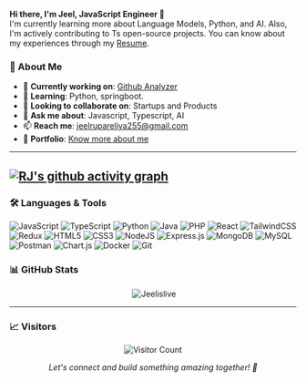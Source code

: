 **Hi there, I'm Jeel, JavaScript Engineer 👋**  
I'm currently learning more about Language Models, Python, and AI. Also, I'm actively contributing to Ts open-source projects. You can know about my experiences through my [Resume](https://drive.google.com/file/d/1fWeMh-Lg0Z11VOG5eliSHRcX8YxMwta4/view?usp=drivesdk).



### 🚀 About Me

- 🔭 **Currently working on**: [Github Analyzer]([https://github.com/Jeelislive/NOC-server](https://github.com/Jeelislive/Github-Analyzer))
- 🌱 **Learning**: Python, springboot.
- 👯 **Looking to collaborate on**: Startups and Products
- 💬 **Ask me about**: Javascript, Typescript, AI
- 📫 **Reach me**: [jeelrupareliya255@gmail.com](mailto:jeelrupareliya255@gmail.com)
- 🎨 **Portfolio**: [Know more about me](https://www.rjisalive.tech/) 
---

[![RJ's github activity graph](https://github-readme-activity-graph.vercel.app/graph?username=Jeelislive)](https://github.com/Jeelislive/github-readme-activity-graph)
---

### 🛠️ Languages & Tools


![JavaScript](https://img.shields.io/badge/javascript-%23323330.svg?style=for-the-badge&logo=javascript&logoColor=%23F7DF1E)
![TypeScript](https://img.shields.io/badge/typescript-%23007ACC.svg?style=for-the-badge&logo=typescript&logoColor=white)
![Python](https://img.shields.io/badge/python-%23323330.svg?style=for-the-badge&logo=python&logoColor=%23F7DF1E)
![Java](https://img.shields.io/badge/java-%23ED8B00.svg?style=for-the-badge&logo=java&logoColor=white)
![PHP](https://img.shields.io/badge/php-%23777BB4.svg?style=for-the-badge&logo=php&logoColor=white)
![React](https://img.shields.io/badge/react-%2320232a.svg?style=for-the-badge&logo=react&logoColor=%2361DAFB)
![TailwindCSS](https://img.shields.io/badge/tailwindcss-%2338B2AC.svg?style=for-the-badge&logo=tailwind-css&logoColor=white)
![Redux](https://img.shields.io/badge/redux-%23593d88.svg?style=for-the-badge&logo=redux&logoColor=white)
![HTML5](https://img.shields.io/badge/html5-%23E34F26.svg?style=for-the-badge&logo=html5&logoColor=white)
![CSS3](https://img.shields.io/badge/css3-%231572B6.svg?style=for-the-badge&logo=css3&logoColor=white)
![NodeJS](https://img.shields.io/badge/node.js-6DA55F?style=for-the-badge&logo=node.js&logoColor=white)
![Express.js](https://img.shields.io/badge/express.js-%23404d59.svg?style=for-the-badge&logo=express&logoColor=%2361DAFB)
![MongoDB](https://img.shields.io/badge/MongoDB-%234ea94b.svg?style=for-the-badge&logo=mongodb&logoColor=white)
![MySQL](https://img.shields.io/badge/mysql-%2300f.svg?style=for-the-badge&logo=mysql&logoColor=white)
![Postman](https://img.shields.io/badge/Postman-FF6C37?style=for-the-badge&logo=postman&logoColor=white)
![Chart.js](https://img.shields.io/badge/chart.js-F5788D.svg?style=for-the-badge&logo=chart.js&logoColor=white)
![Docker](https://img.shields.io/badge/docker-%230db7ed.svg?style=for-the-badge&logo=docker&logoColor=white)
![Git](https://img.shields.io/badge/git-%23F05033.svg?style=for-the-badge&logo=git&logoColor=white)





### 📊 GitHub Stats

<div align="center">

  <!-- GitHub Stats Card -->
  <p>&nbsp;<img align="center" src="https://github-readme-stats.vercel.app/api?username=Jeelislive&show_icons=true&locale=en" alt="Jeelislive" /></p>

</div>



---

### 📈 Visitors

<div align="center">
  <img src="https://visitor-badge.laobi.icu/badge?page_id=jeelislive.jeelislive" alt="Visitor Count" />
</div>

<p align="center">
  <i>Let's connect and build something amazing together! 🚀</i>
</p>
